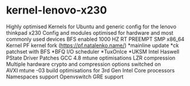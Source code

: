 kernel-lenovo-x230
==================

Highly optimised Kernels for Ubuntu and generic config for the lenovo thinkpad x230 
Config and modules optimised for hardware and most commonly used devices 
BFS enabled 1000 HZ RT PREEMPT SMP x86_64 Kernel 
PF kernel fork (https://pf.natalenko.name/) 
*mainline update 
*ck patchset with BFS 
*BFQ I/O scheduler 
*TuxOnIce 
*UKSM 
Intel Haswell PState Driver Patches 
GCC 4.8 mtune optimisations 
LZR compression 
Multiple hardware crypto and compression options switched on  
AVXI mtune -03 build optimisations for 3rd Gen Intel Core processors 
Namespaces support 
Openvswitch GRE support 

